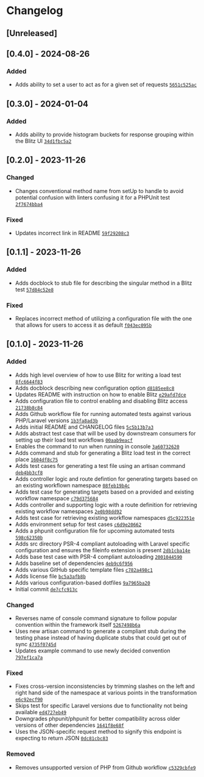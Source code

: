 # Changelog

## [Unreleased]

## [0.4.0] - 2024-08-26

### Added

- Adds ability to set a user to act as for a given set of requests [`5651c525ac`](https://github.com/craigpaul/blitz-laravel/commit/5651c525ac)

## [0.3.0] - 2024-01-04

### Added

- Adds ability to provide histogram buckets for response grouping within the Blitz UI [`34d1fbc5a2`](https://github.com/craigpaul/blitz-laravel/commit/34d1fbc5a2)

## [0.2.0] - 2023-11-26

### Changed

- Changes conventional method name from setUp to handle to avoid potential confusion with linters confusing it for a PHPUnit test [`2f7674bba4`](https://github.com/craigpaul/blitz-laravel/commit/2f7674bba4)

### Fixed

- Updates incorrect link in README [`59f29208c3`](https://github.com/craigpaul/blitz-laravel/commit/59f29208c3)

## [0.1.1] - 2023-11-26

### Added

- Adds docblock to stub file for describing the singular method in a Blitz test [`57d84c52e8`](https://github.com/craigpaul/blitz-laravel/commit/57d84c52e8)

### Fixed

- Replaces incorrect method of utilizing a configuration file with the one that allows for users to access it as default [`f043ec095b`](https://github.com/craigpaul/blitz-laravel/commit/f043ec095b)

## [0.1.0] - 2023-11-26

### Added

- Adds high level overview of how to use Blitz for writing a load test [`8fc6644f83`](https://github.com/craigpaul/blitz-laravel/commit/8fc6644f83)
- Adds docblock describing new configuration option [`d8185ee8c8`](https://github.com/craigpaul/blitz-laravel/commit/d8185ee8c8)
- Updates README with instruction on how to enable Blitz [`e29afd7dce`](https://github.com/craigpaul/blitz-laravel/commit/e29afd7dce)
- Adds configuration file to control enabling and disabling Blitz access [`21738b8c84`](https://github.com/craigpaul/blitz-laravel/commit/21738b8c84)
- Adds Github workflow file for running automated tests against various PHP/Laravel versions [`1b3fa8ad3b`](https://github.com/craigpaul/blitz-laravel/commit/1b3fa8ad3b)
- Adds initial README and CHANGELOG files [`5c5b13b7a3`](https://github.com/craigpaul/blitz-laravel/commit/5c5b13b7a3)
- Adds abstract test case that will be used by downstream consumers for setting up their load test workflows [`00aab9eacf`](https://github.com/craigpaul/blitz-laravel/commit/00aab9eacf)
- Enables the command to run when running in console [`3a60732620`](https://github.com/craigpaul/blitz-laravel/commit/3a60732620)
- Adds command and stub for generating a Blitz load test in the correct place [`1604df8c75`](https://github.com/craigpaul/blitz-laravel/commit/1604df8c75)
- Adds test cases for generating a test file using an artisan command [`deb4bb3cf8`](https://github.com/craigpaul/blitz-laravel/commit/deb4bb3cf8)
- Adds controller logic and route defintion for generating targets based on an existing workflown namespace [`08feb19b4c`](https://github.com/craigpaul/blitz-laravel/commit/08feb19b4c)
- Adds test case for generating targets based on a provided and existing workflow namespace [`c79d375684`](https://github.com/craigpaul/blitz-laravel/commit/c79d375684)
- Adds controller and supporting logic with a route definition for retrieving existing workflow namespaces [`2e0b98dd92`](https://github.com/craigpaul/blitz-laravel/commit/2e0b98dd92)
- Adds test case for retrieving existing workflow namespaces [`d5c922351e`](https://github.com/craigpaul/blitz-laravel/commit/d5c922351e)
- Adds environment setup for test cases [`c6d9e20662`](https://github.com/craigpaul/blitz-laravel/commit/c6d9e20662)
- Adds a phpunit configuration file for upcoming automated tests [`598c62350b`](https://github.com/craigpaul/blitz-laravel/commit/598c62350b)
- Adds src directory PSR-4 compliant autoloading with Laravel specific configuration and ensures the fileinfo extension is present [`2db1cba14e`](https://github.com/craigpaul/blitz-laravel/commit/2db1cba14e)
- Adds base test case with PSR-4 compliant autoloading [`2001044590`](https://github.com/craigpaul/blitz-laravel/commit/2001044590)
- Adds baseline set of dependencies [`4eb9c6f956`](https://github.com/craigpaul/blitz-laravel/commit/4eb9c6f956)
- Adds various GitHub specific template files [`c782a498c1`](https://github.com/craigpaul/blitz-laravel/commit/c782a498c1)
- Adds license file [`bc5a3afb8b`](https://github.com/craigpaul/blitz-laravel/commit/bc5a3afb8b)
- Adds various configuration-based dotfiles [`9a7965ba20`](https://github.com/craigpaul/blitz-laravel/commit/9a7965ba20)
- Initial commit [`de7cfc913c`](https://github.com/craigpaul/blitz-laravel/commit/de7cfc913c)


### Changed

- Reverses name of console command signature to follow popular convention within the framework itself [`5267498b6a`](https://github.com/craigpaul/blitz-laravel/commit/5267498b6a)
- Uses new artisan command to generate a compliant stub during the testing phase instead of having duplicate stubs that could get out of sync [`4735f0745d`](https://github.com/craigpaul/blitz-laravel/commit/4735f0745d)
- Updates example command to use newly decided convention [`797ef1ca7a`](https://github.com/craigpaul/blitz-laravel/commit/797ef1ca7a)

### Fixed

- Fixes cross-version inconsistencies by trimming slashes on the left and right hand side of the namespace at various points in the transformation [`e6c92ecf90`](https://github.com/craigpaul/blitz-laravel/commit/e6c92ecf90)
- Skips test for specific Laravel versions due to functionality not being available [`ed4727eb49`](https://github.com/craigpaul/blitz-laravel/commit/ed4727eb49)
- Downgrades phpunit/phpunit for better compatibility across older versions of other dependencies [`1641f8e68f`](https://github.com/craigpaul/blitz-laravel/commit/1641f8e68f)
- Uses the JSON-specific request method to signify this endpoint is expecting to return JSON [`0dc81cbc83`](https://github.com/craigpaul/blitz-laravel/commit/0dc81cbc83)

### Removed

- Removes unsupported version of PHP from Github workflow [`c5329cbfe9`](https://github.com/craigpaul/blitz-laravel/commit/c5329cbfe9)
